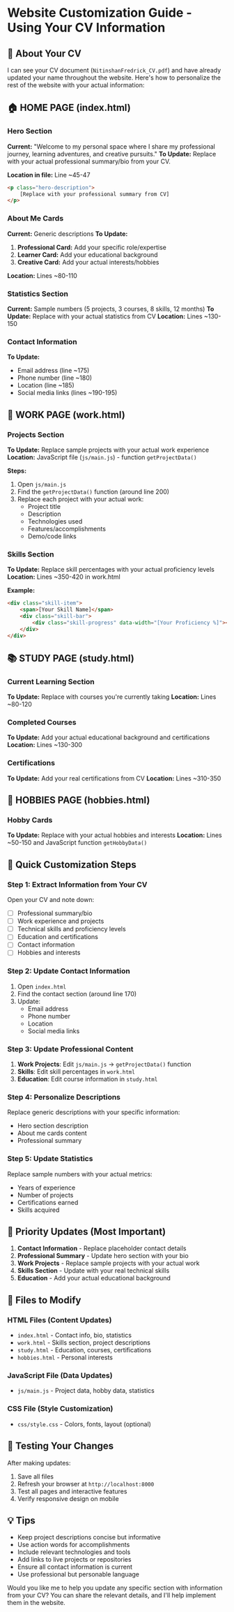 # Website Customization Guide - Using Your CV Information

## 📄 About Your CV
I can see your CV document (`NitinshanFredrick_CV.pdf`) and have already updated your name throughout the website. Here's how to personalize the rest of the website with your actual information:

## 🏠 HOME PAGE (index.html)

### Hero Section
**Current:** "Welcome to my personal space where I share my professional journey, learning adventures, and creative pursuits."
**To Update:** Replace with your actual professional summary/bio from your CV.

**Location in file:** Line ~45-47
```html
<p class="hero-description">
    [Replace with your professional summary from CV]
</p>
```

### About Me Cards
**Current:** Generic descriptions
**To Update:** 
1. **Professional Card:** Add your specific role/expertise
2. **Learner Card:** Add your educational background  
3. **Creative Card:** Add your actual interests/hobbies

**Location:** Lines ~80-110

### Statistics Section
**Current:** Sample numbers (5 projects, 3 courses, 8 skills, 12 months)
**To Update:** Replace with your actual statistics from CV
**Location:** Lines ~130-150

### Contact Information
**To Update:**
- Email address (line ~175)
- Phone number (line ~180) 
- Location (line ~185)
- Social media links (lines ~190-195)

## 💼 WORK PAGE (work.html)

### Projects Section
**To Update:** Replace sample projects with your actual work experience
**Location:** JavaScript file (`js/main.js`) - function `getProjectData()`

**Steps:**
1. Open `js/main.js`
2. Find the `getProjectData()` function (around line 200)
3. Replace each project with your actual work:
   - Project title
   - Description
   - Technologies used
   - Features/accomplishments
   - Demo/code links

### Skills Section
**To Update:** Replace skill percentages with your actual proficiency levels
**Location:** Lines ~350-420 in work.html

**Example:**
```html
<div class="skill-item">
    <span>[Your Skill Name]</span>
    <div class="skill-bar">
        <div class="skill-progress" data-width="[Your Proficiency %]"></div>
    </div>
</div>
```

## 📚 STUDY PAGE (study.html)

### Current Learning Section
**To Update:** Replace with courses you're currently taking
**Location:** Lines ~80-120

### Completed Courses
**To Update:** Add your actual educational background and certifications
**Location:** Lines ~130-300

### Certifications
**To Update:** Add your real certifications from CV
**Location:** Lines ~310-350

## 🎨 HOBBIES PAGE (hobbies.html)

### Hobby Cards
**To Update:** Replace with your actual hobbies and interests
**Location:** Lines ~50-150 and JavaScript function `getHobbyData()`

## 📝 Quick Customization Steps

### Step 1: Extract Information from Your CV
Open your CV and note down:
- [ ] Professional summary/bio
- [ ] Work experience and projects
- [ ] Technical skills and proficiency levels
- [ ] Education and certifications
- [ ] Contact information
- [ ] Hobbies and interests

### Step 2: Update Contact Information
1. Open `index.html`
2. Find the contact section (around line 170)
3. Update:
   - Email address
   - Phone number
   - Location
   - Social media links

### Step 3: Update Professional Content
1. **Work Projects**: Edit `js/main.js` → `getProjectData()` function
2. **Skills**: Edit skill percentages in `work.html`
3. **Education**: Edit course information in `study.html`

### Step 4: Personalize Descriptions
Replace generic descriptions with your specific information:
- Hero section description
- About me cards content
- Professional summary

### Step 5: Update Statistics
Replace sample numbers with your actual metrics:
- Years of experience
- Number of projects
- Certifications earned
- Skills acquired

## 🎯 Priority Updates (Most Important)

1. **Contact Information** - Replace placeholder contact details
2. **Professional Summary** - Update hero section with your bio
3. **Work Projects** - Replace sample projects with your actual work
4. **Skills Section** - Update with your real technical skills
5. **Education** - Add your actual educational background

## 📁 Files to Modify

### HTML Files (Content Updates)
- `index.html` - Contact info, bio, statistics
- `work.html` - Skills section, project descriptions
- `study.html` - Education, courses, certifications
- `hobbies.html` - Personal interests

### JavaScript File (Data Updates)
- `js/main.js` - Project data, hobby data, statistics

### CSS File (Style Customization)
- `css/style.css` - Colors, fonts, layout (optional)

## 🚀 Testing Your Changes

After making updates:
1. Save all files
2. Refresh your browser at `http://localhost:8000`
3. Test all pages and interactive features
4. Verify responsive design on mobile

## 💡 Tips

- Keep project descriptions concise but informative
- Use action words for accomplishments
- Include relevant technologies and tools
- Add links to live projects or repositories
- Ensure all contact information is current
- Use professional but personable language

Would you like me to help you update any specific section with information from your CV? You can share the relevant details, and I'll help implement them in the website.